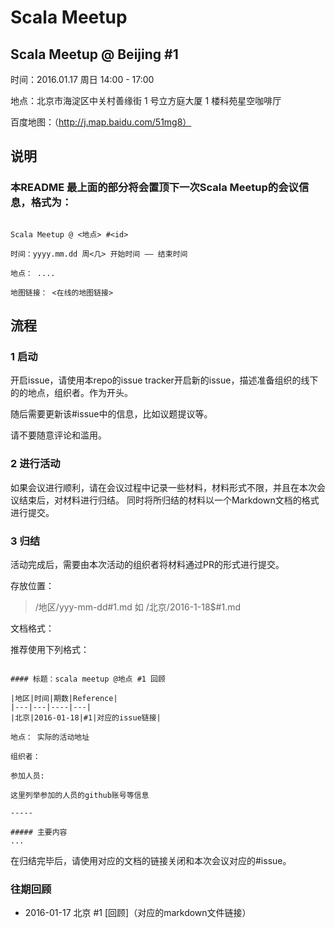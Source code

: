 # Scala Meetup

## Scala Meetup @ Beijing #1

时间：2016.01.17 周日 14:00 - 17:00

地点：北京市海淀区中关村善缘街 1 号立方庭大厦 1 楼科苑星空咖啡厅

百度地图：（http://j.map.baidu.com/51mg8）


## 说明

### 本README 最上面的部分将会置顶下一次Scala Meetup的会议信息，格式为：
```

Scala Meetup @ <地点> #<id>

时间：yyyy.mm.dd 周<几> 开始时间 —— 结束时间

地点： ....

地图链接： <在线的地图链接>

```


## 流程


### 1 启动

开启issue，请使用本repo的issue tracker开启新的issue，描述准备组织的线下的的地点，组织者。作为开头。

随后需要更新该#issue中的信息，比如议题提议等。

请不要随意评论和滥用。

### 2 进行活动

如果会议进行顺利，请在会议过程中记录一些材料，材料形式不限，并且在本次会议结束后，对材料进行归结。
同时将所归结的材料以一个Markdown文档的格式进行提交。


### 3 归结

活动完成后，需要由本次活动的组织者将材料通过PR的形式进行提交。

存放位置：

>/地区/yyy-mm-dd#1.md 如 /北京/2016-1-18$#1.md

文档格式：

推荐使用下列格式：
```

#### 标题：scala meetup @地点 #1 回顾

|地区|时间|期数|Reference|
|---|---|----|---|
|北京|2016-01-18|#1|对应的issue链接|

地点： 实际的活动地址

组织者：

参加人员:

这里列举参加的人员的github账号等信息

-----

##### 主要内容
...

```

在归结完毕后，请使用对应的文档的链接关闭和本次会议对应的#issue。

### 往期回顾

- 2016-01-17 北京 #1 [回顾]（对应的markdown文件链接）
